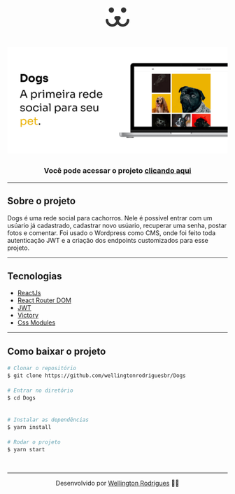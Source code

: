 <h1 align="center">
  <img src="./src/Assets/dogs.svg">
</h1>

<h1 align="center">
  <img src="./src/Assets/capa.jpg">
</h1>
<h3 align="center">Você pode acessar o projeto <a href="https://dogs-social-network.vercel.app/" target="_blank">clicando aqui</a></h3>
<hr/>
<h2>
  Sobre o projeto
</h2>
<p>Dogs é uma rede social para cachorros. Nele é possível entrar com um usúario já cadastrado, cadastrar novo usúario, recuperar uma senha, postar fotos e comentar. Foi usado o Wordpress como CMS, onde foi feito toda autenticação JWT e a criação dos endpoints customizados para esse projeto.</p>
<hr />
<h2>Tecnologias</h2>

- [ReactJs](https://reactjs.org/)
- [React Router DOM](https://reactrouter.com/)
- [JWT](https://jwt.io/)
- [Victory](https://formidable.com/open-source/victory/)
- [Css Modules](https://github.com/css-modules/css-modules)
<hr />
<h2>Como baixar o projeto</h2>

```bash
# Clonar o repositório
$ git clone https://github.com/wellingtonrodriguesbr/Dogs

# Entrar no diretório
$ cd Dogs


# Instalar as dependências
$ yarn install

# Rodar o projeto
$ yarn start
```

<br/>
<hr/>

<p align="center">Desenvolvido por <a href="https://www.linkedin.com/in/wellingtonrodriguesbr/" target="_blank">Wellington Rodrigues</a> ✌🏽</p>

